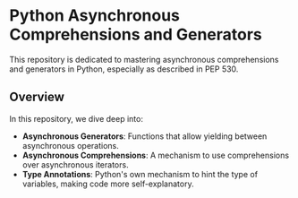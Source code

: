 # Python Asynchronous Comprehensions and Generators

This repository is dedicated to mastering asynchronous comprehensions and generators in Python, especially as described in PEP 530.

## Overview

In this repository, we dive deep into:

- **Asynchronous Generators**: Functions that allow yielding between asynchronous operations.
- **Asynchronous Comprehensions**: A mechanism to use comprehensions over asynchronous iterators.
- **Type Annotations**: Python's own mechanism to hint the type of variables, making code more self-explanatory.
